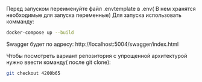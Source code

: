 Перед запуском переименуйте файл .envtemplate в .env( В нем хранятся необходимые для запуска переменные)
Для запуска использовать комманду:
```bash
docker-compose up --build
```
Swagger будет по адресу: http://localhost:5004/swagger/index.html

Чтобы посмотреть вариант репозитория с  упрощенной архитектурой нужно ввести команду( после git clone):
```bash
git checkout 4200b65
```
